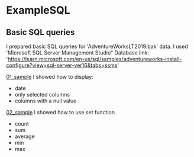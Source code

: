 # ExampleSQL
## Basic SQL queries

I prepared basic SQL queries for 'AdventureWorksLT2019.bak' data. I used 'Microsoft SQL Server Management Studio"
Database link: 'https://learn.microsoft.com/en-us/sql/samples/adventureworks-install-configure?view=sql-server-ver16&tabs=ssms'

[01_sample](queries/01_samples)
I showed how to display:
- date
- only selected columns
- columns with a null value

[02_sample](queries/02_samples)
I showed how to use set function
- count 
- sum 
- average
- min
- max
